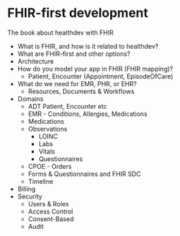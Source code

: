 # FHIR-first development

The book about healthdev with FHIR


* What is FHIR, and how is it related to healthdev?
* What are FHIR-first and other options?
* Architecture 
* How do you model your app in FHIR (FHIR mapping)?
  * Patient, Encounter (Appointment, EpisodeOfCare)
* What do we need for EMR, PHR, or EHR?
  * Resources, Documents & Workflows
* Domains
  * ADT Patient, Encounter etc
  * EMR - Conditions, Allergies, Medications
  * Medications
  * Observations
    * LOINC
    * Labs
    * Vitals
    * Questionnaires
  * CPOE - Orders
  * Forms & Questionnaires and FHIR SDC
  * Timeline
* Billing
* Security
  * Users & Roles
  * Access Control
  * Consent-Based
  * Audit
